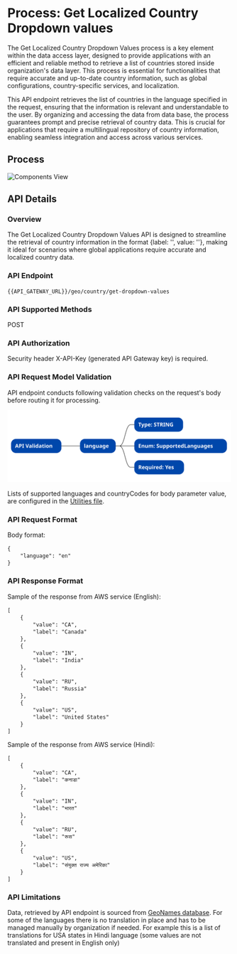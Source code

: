 # Process: Get Localized Country Dropdown values

The Get Localized Country Dropdown Values process is a key element within the data access layer, designed to provide applications with an efficient and reliable method to retrieve a list of countries stored inside organization's data layer. This process is essential for functionalities that require accurate and up-to-date country information, such as global configurations, country-specific services, and localization.

This API endpoint retrieves the list of countries in the language specified in the request, ensuring that the information is relevant and understandable to the user. By organizing and accessing the data from data base, the process guarantees prompt and precise retrieval of country data. This is crucial for applications that require a multilingual repository of country information, enabling seamless integration and access across various services.

## Process

![Components View](#)

## API Details

### Overview

The Get Localized Country Dropdown Values API is designed to streamline the retrieval of country information in the format {label: '', value: ''}, making it ideal for scenarios where global applications require accurate and localized country data. 

### API Endpoint

```
{{API_GATEWAY_URL}}/geo/country/get-dropdown-values
```

### API Supported Methods

POST

### API Authorization

Security header X-API-Key (generated API Gateway key) is required.

### API Request Model Validation

API endpoint conducts following validation checks on the request's body before routing it for processing.

![API Validation](request-validation.svg)

Lists of supported languages and countryCodes for body parameter value, are configured in the [Utilities file](./../../../helpers/utilities.ts).

### API Request Format

Body format:
```
{
    "language": "en"
}
```

### API Response Format

Sample of the response from AWS service (English):
```
[
    {
        "value": "CA",
        "label": "Canada"
    },
    {
        "value": "IN",
        "label": "India"
    },
    {
        "value": "RU",
        "label": "Russia"
    },
    {
        "value": "US",
        "label": "United States"
    }
]
```
Sample of the response from AWS service (Hindi):
```
[
    {
        "value": "CA",
        "label": "कनाडा"
    },
    {
        "value": "IN",
        "label": "भारत"
    },
    {
        "value": "RU",
        "label": "रूस"
    },
    {
        "value": "US",
        "label": "संयुक्त राज्य अमेरिका"
    }
]
```
### API Limitations

Data, retrieved by API endpoint is sourced from [GeoNames database](https://www.geonames.org/). For some of the languages there is no translation in place and has to be managed manually by organization if needed. For example this is a list of translations for USA states in Hindi language (some values are not translated and present in English only)